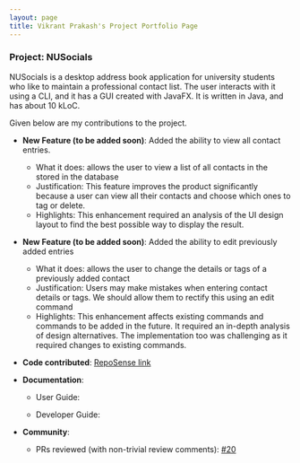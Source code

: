 ```yaml
---
layout: page
title: Vikrant Prakash's Project Portfolio Page
---
```


### Project: NUSocials

NUSocials is a desktop address book application for university students who like to maintain a professional contact list. The user interacts with it using a CLI, and it has a GUI created with JavaFX. It is written in Java, and has about 10 kLoC.

Given below are my contributions to the project.

* **New Feature (to be added soon)**: Added the ability to view all contact entries.
    * What it does: allows the user to view a list of all contacts in the stored in the database
    * Justification: This feature improves the product significantly because a user can view all their contacts and choose which ones to tag or delete.  
    * Highlights: This enhancement required an analysis of the UI design layout to find the best possible way to display the result.

* **New Feature (to be added soon)**: Added the ability to edit previously added entries
    * What it does: allows the user to change the details or tags of a previously added contact
    * Justification:  Users may make mistakes when entering contact details or tags. We should allow them to rectify this using an edit command
    * Highlights: This enhancement affects existing commands and commands to be added in the future. It required an in-depth analysis of design alternatives. The implementation too was challenging as it required changes to existing commands.

* **Code contributed**: [RepoSense link]()

* **Documentation**:
    * User Guide:

    * Developer Guide:

* **Community**:
  * PRs reviewed (with non-trivial review comments): [\#20]()